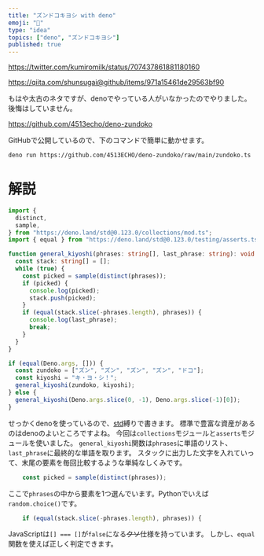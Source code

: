 ```yaml
---
title: "ズンドコキヨシ with deno"
emoji: "🦕"
type: "idea"
topics: ["deno", "ズンドコキヨシ"]
published: true
---
```


https://twitter.com/kumiromilk/status/707437861881180160

https://qiita.com/shunsugai@github/items/971a15461de29563bf90

もはや太古のネタですが、denoでやっている人がいなかったのでやりました。後悔はしていません。

https://github.com/4513echo/deno-zundoko

GitHubで公開しているので、下のコマンドで簡単に動かせます。

```sh
deno run https://github.com/4513ECHO/deno-zundoko/raw/main/zundoko.ts
```

# 解説

```typescript
import {
  distinct,
  sample,
} from "https://deno.land/std@0.123.0/collections/mod.ts";
import { equal } from "https://deno.land/std@0.123.0/testing/asserts.ts";

function general_kiyoshi(phrases: string[], last_phrase: string): void {
  const stack: string[] = [];
  while (true) {
    const picked = sample(distinct(phrases));
    if (picked) {
      console.log(picked);
      stack.push(picked);
    }
    if (equal(stack.slice(-phrases.length), phrases)) {
      console.log(last_phrase);
      break;
    }
  }
}

if (equal(Deno.args, [])) {
  const zundoko = ["ズン", "ズン", "ズン", "ズン", "ドコ"];
  const kiyoshi = "キ・ヨ・シ！";
  general_kiyoshi(zundoko, kiyoshi);
} else {
  general_kiyoshi(Deno.args.slice(0, -1), Deno.args.slice(-1)[0]);
}
```

せっかくdenoを使っているので、[std](https://deno.land/std)縛りで書きます。
標準で豊富な資産があるのはdenoのよいところですよね。
今回は`collections`モジュールと`asserts`モジュールを使いました。
`general_kiyoshi`関数は`phrases`に単語のリスト、`last_phrase`に最終的な単語を取ります。
スタックに出力した文字を入れていって、末尾の要素を毎回比較するような単純なしくみです。

```typescript
    const picked = sample(distinct(phrases));
```

ここで`phrases`の中から要素を1つ選んでいます。Pythonでいえば`random.choice()`です。

```typescript
    if (equal(stack.slice(-phrases.length), phrases)) {
```

JavaScriptは`[] === []`が`false`になる~~クソ~~仕様を持っています。
しかし、`equal`関数を使えば正しく判定できます。

